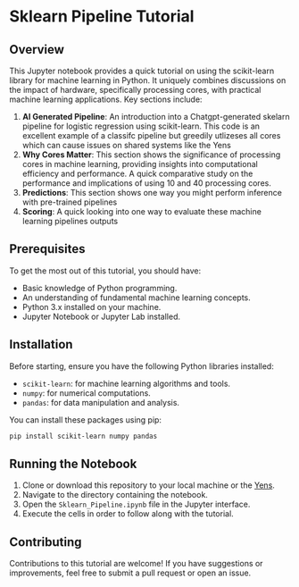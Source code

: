 # Sklearn Pipeline Tutorial

## Overview
This Jupyter notebook provides a quick tutorial on using the scikit-learn library for machine learning in Python. It uniquely combines discussions on the impact of hardware, specifically processing cores, with practical machine learning applications. Key sections include:

1. **AI Generated Pipeline**: An introduction into a Chatgpt-generated skelarn pipeline for logistic regression using scikit-learn. This code is an excellent example of a classifc pipeline but greedily utlizeses all cores which can cause issues on shared systems like the Yens
2. **Why Cores Matter**: This section shows the significance of processing cores in machine learning, providing insights into computational efficiency and performance.  A quick comparative study on the performance and implications of using 10 and 40 processing cores.
3. **Predictions**: This section shows one way you might perform inference with pre-trained pipelines
4. **Scoring**: A quick looking into one way to evaluate these machine learning pipelines outputs

## Prerequisites
To get the most out of this tutorial, you should have:
- Basic knowledge of Python programming.
- An understanding of fundamental machine learning concepts.
- Python 3.x installed on your machine.
- Jupyter Notebook or Jupyter Lab installed.

## Installation
Before starting, ensure you have the following Python libraries installed:
- `scikit-learn`: for machine learning algorithms and tools.
- `numpy`: for numerical computations.
- `pandas`: for data manipulation and analysis.

You can install these packages using pip:
```bash
pip install scikit-learn numpy pandas
```

## Running the Notebook
1. Clone or download this repository to your local machine or the [Yens](https://rcpedia.stanford.edu/yen/webBasedCompute.html).
2. Navigate to the directory containing the notebook.
3. Open the `Sklearn_Pipeline.ipynb` file in the Jupyter interface.
4. Execute the cells in order to follow along with the tutorial.

## Contributing
Contributions to this tutorial are welcome! If you have suggestions or improvements, feel free to submit a pull request or open an issue.
